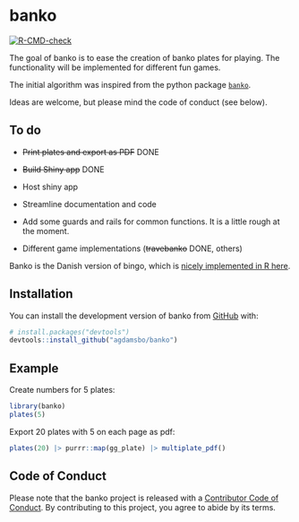 
# banko

<!-- badges: start -->

[![R-CMD-check](https://github.com/agdamsbo/banko/actions/workflows/R-CMD-check.yaml/badge.svg)](https://github.com/agdamsbo/banko/actions/workflows/R-CMD-check.yaml)
<!-- badges: end -->

The goal of banko is to ease the creation of banko plates for playing.
The functionality will be implemented for different fun games.

The initial algorithm was inspired from the python package
[`banko`](https://github.com/skipperkongen/banko/).

Ideas are welcome, but please mind the code of conduct (see below).

## To do

- ~~Print plates and export as PDF~~ DONE

- ~~Build Shiny app~~ DONE

- Host shiny app

- Streamline documentation and code

- Add some guards and rails for common functions. It is a little rough at the moment.

- Different game implementations (~~travebanko~~ DONE, others)

Banko is the Danish version of bingo, which is [nicely implemented in R
here](https://github.com/jennybc/bingo).

## Installation

You can install the development version of banko from
[GitHub](https://github.com/) with:

``` r
# install.packages("devtools")
devtools::install_github("agdamsbo/banko")
```

## Example

Create numbers for 5 plates:

``` r
library(banko)
plates(5)
```

Export 20 plates with 5 on each page as pdf:

``` r
plates(20) |> purrr::map(gg_plate) |> multiplate_pdf()
```

## Code of Conduct

Please note that the banko project is released with a [Contributor Code
of
Conduct](https://contributor-covenant.org/version/2/1/CODE_OF_CONDUCT.html).
By contributing to this project, you agree to abide by its terms.
